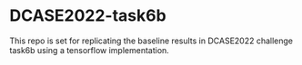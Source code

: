 # DCASE2022-task6b

This repo is set for replicating the baseline results in DCASE2022 challenge task6b using a tensorflow implementation.
